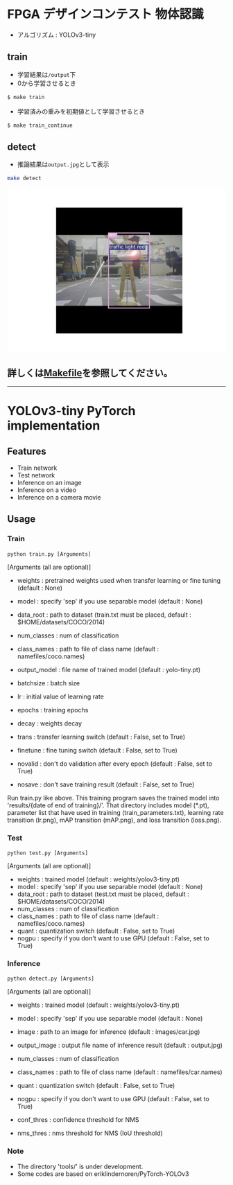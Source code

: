 # FPGA デザインコンテスト 物体認識
- アルゴリズム : YOLOv3-tiny 
## train
- 学習結果は```/output```下
- 0から学習させるとき
~~~bash
$ make train
~~~
- 学習済みの重みを初期値として学習させるとき
~~~bash
$ make train_continue
~~~
## detect
- 推論結果は```output.jpg```として表示
~~~bash
make detect
~~~
![sample_output](sample/sample_output.jpg "推論結果")

## 詳しくは[Makefile](Makefile)を参照してください。
---
# YOLOv3-tiny PyTorch implementation

## Features
* Train network
* Test network
* Inference on an image
* Inference on a video
* Inference on a camera movie

## Usage
### Train
```
python train.py [Arguments]
```

[Arguments (all are optional)]
* weights : pretrained weights used when transfer learning or fine tuning (default : None)
* model : specify 'sep' if you use separable model (default : None)
* data_root : path to dataset (train.txt must be placed, default : $HOME/datasets/COCO/2014)
* num_classes : num of classification
* class_names : path to file of class name (default : namefiles/coco.names)
* output_model : file name of trained model (default : yolo-tiny.pt)

* batchsize : batch size
* lr : initial value of learning rate
* epochs : training epochs
* decay : weights decay

* trans : transfer learning switch (default : False, set to True)
* finetune : fine tuning switch (default : False, set to True)
* novalid : don't do validation after every epoch (default : False, set to True)
* nosave : don't save training result (default : False, set to True)

Run train.py like above. This training program saves the trained model into 
'results/{date of end of training}/'. That directory includes model (*.pt), 
parameter list that have used in training (train_parameters.txt), 
learning rate transition (lr.png), mAP transition (mAP.png), 
and loss transition (loss.png).


### Test
```
python test.py [Arguments]
```

[Arguments (all are optional)]
* weights : trained model (default : weights/yolov3-tiny.pt)
* model : specify 'sep' if you use separable model (default : None)
* data_root : path to dataset (test.txt must be placed, default : $HOME/datasets/COCO/2014)
* num_classes : num of classification
* class_names : path to file of class name (default : namefiles/coco.names)
* quant : quantization switch (default : False, set to True)
* nogpu : specify if you don't want to use GPU (default : False, set to True)


### Inference
```
python detect.py [Arguments]
```

[Arguments (all are optional)]
* weights : trained model (default : weights/yolov3-tiny.pt)
* model : specify 'sep' if you use separable model (default : None)
* image : path to an image for inference (default : images/car.jpg)
* output_image : output file name of inference result (default : output.jpg) 
* num_classes : num of classification
* class_names : path to file of class name (default : namefiles/car.names)
* quant : quantization switch (default : False, set to True)
* nogpu : specify if you don't want to use GPU (default : False, set to True)

* conf_thres : confidence threshold for NMS
* nms_thres : nms threshold for NMS (IoU threshold)


### Note
* The directory 'tools/' is under development.
* Some codes are based on eriklindernoren/PyTorch-YOLOv3
